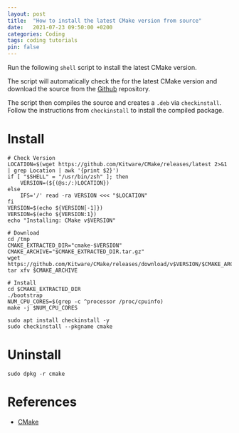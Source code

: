 ```yaml
---
layout: post
title:  "How to install the latest CMake version from source"
date:   2021-07-23 09:50:00 +0200
categories: Coding
tags: coding tutorials
pin: false
---
```


Run the following `shell` script to install the latest CMake version.

The script will automatically check the for the latest CMake version and download the source from the [Github](https://github.com/Kitware/CMake/) repository. 

The script then compiles the source and creates a `.deb` via `checkinstall`. Follow the instructions from `checkinstall` to install the compiled package.

# Install
```shell
# Check Version
LOCATION=$(wget https://github.com/Kitware/CMake/releases/latest 2>&1 | grep Location | awk '{print $2}')
if [ "$SHELL" = "/usr/bin/zsh" ]; then
    VERSION=(${(@s:/:)LOCATION})
else
    IFS='/' read -ra VERSION <<< "$LOCATION"
fi
VERSION=$(echo ${VERSION[-1]})
VERSION=$(echo ${VERSION:1})
echo "Installing: CMake v$VERSION"

# Download
cd /tmp
CMAKE_EXTRACTED_DIR="cmake-$VERSION"
CMAKE_ARCHIVE="$CMAKE_EXTRACTED_DIR.tar.gz"
wget https://github.com/Kitware/CMake/releases/download/v$VERSION/$CMAKE_ARCHIVE
tar xfv $CMAKE_ARCHIVE

# Install
cd $CMAKE_EXTRACTED_DIR
./bootstrap
NUM_CPU_CORES=$(grep -c ^processor /proc/cpuinfo)
make -j $NUM_CPU_CORES

sudo apt install checkinstall -y
sudo checkinstall --pkgname cmake

```

# Uninstall
```shell
sudo dpkg -r cmake
```

# References

- [CMake](https://cmake.org/)
